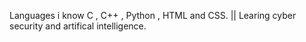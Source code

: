 Languages i know C , C++ , Python , HTML and CSS. ||
Learing cyber security and artifical intelligence.


<!---
shadowfaxx1/shadowfaxx1 is a ✨ special ✨ repository because its `README.md` (this file) appears on your GitHub profile.
You can click the Preview link to take a look at your changes.
--->

